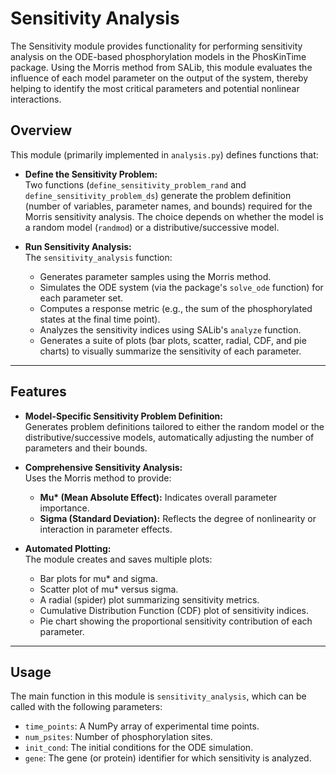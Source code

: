 # Sensitivity Analysis

The Sensitivity module provides functionality for performing sensitivity analysis on the ODE-based phosphorylation models in the PhosKinTime package. Using the Morris method from SALib, this module evaluates the influence of each model parameter on the output of the system, thereby helping to identify the most critical parameters and potential nonlinear interactions.

## Overview

This module (primarily implemented in `analysis.py`) defines functions that:
- **Define the Sensitivity Problem:**  
  Two functions (`define_sensitivity_problem_rand` and `define_sensitivity_problem_ds`) generate the problem definition (number of variables, parameter names, and bounds) required for the Morris sensitivity analysis. The choice depends on whether the model is a random model (`randmod`) or a distributive/successive model.
  
- **Run Sensitivity Analysis:**  
  The `sensitivity_analysis` function:
  - Generates parameter samples using the Morris method.
  - Simulates the ODE system (via the package's `solve_ode` function) for each parameter set.
  - Computes a response metric (e.g., the sum of the phosphorylated states at the final time point).
  - Analyzes the sensitivity indices using SALib's `analyze` function.
  - Generates a suite of plots (bar plots, scatter, radial, CDF, and pie charts) to visually summarize the sensitivity of each parameter.
 
--- 

## Features

- **Model-Specific Sensitivity Problem Definition:**  
  Generates problem definitions tailored to either the random model or the distributive/successive models, automatically adjusting the number of parameters and their bounds.

- **Comprehensive Sensitivity Analysis:**  
  Uses the Morris method to provide:
  - **Mu\* (Mean Absolute Effect):** Indicates overall parameter importance.
  - **Sigma (Standard Deviation):** Reflects the degree of nonlinearity or interaction in parameter effects.

- **Automated Plotting:**  
  The module creates and saves multiple plots:
  - Bar plots for mu\* and sigma.
  - Scatter plot of mu\* versus sigma.
  - A radial (spider) plot summarizing sensitivity metrics.
  - Cumulative Distribution Function (CDF) plot of sensitivity indices.
  - Pie chart showing the proportional sensitivity contribution of each parameter.
 
--- 

## Usage

The main function in this module is `sensitivity_analysis`, which can be called with the following parameters:

- `time_points`: A NumPy array of experimental time points.
- `num_psites`: Number of phosphorylation sites.
- `init_cond`: The initial conditions for the ODE simulation.
- `gene`: The gene (or protein) identifier for which sensitivity is analyzed.